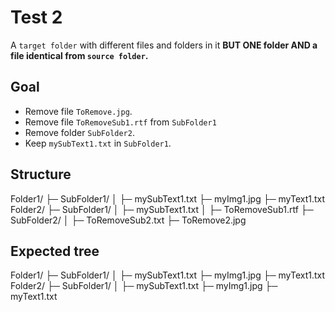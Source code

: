 # Test 2

A `target folder` with different files and folders in it **BUT ONE folder AND a file identical from `source folder`.**

## Goal

- Remove file `ToRemove.jpg`.
- Remove file `ToRemoveSub1.rtf` from `SubFolder1` 
- Remove folder `SubFolder2`.
- Keep `mySubText1.txt` in `SubFolder1`.

## Structure

Folder1/
├─ SubFolder1/
│  ├─ mySubText1.txt
├─ myImg1.jpg
├─ myText1.txt
Folder2/
├─ SubFolder1/
│  ├─ mySubText1.txt
│  ├─ ToRemoveSub1.rtf
├─ SubFolder2/
│  ├─ ToRemoveSub2.txt
├─ ToRemove2.jpg

## Expected tree

Folder1/
├─ SubFolder1/
│  ├─ mySubText1.txt
├─ myImg1.jpg
├─ myText1.txt
Folder2/
├─ SubFolder1/
│  ├─ mySubText1.txt
├─ myImg1.jpg
├─ myText1.txt
